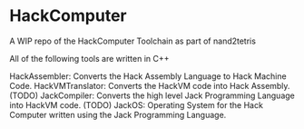 # HackComputer
A WIP repo of the HackComputer Toolchain as part of nand2tetris

All of the following tools are written in C++

HackAssembler: Converts the Hack Assembly Language to Hack Machine Code.
HackVMTranslator: Converts the HackVM code into Hack Assembly.
(TODO) JackCompiler: Converts the high level Jack Programming Language into HackVM code.
(TODO) JackOS: Operating System for the Hack Computer written using the Jack Programming Language.
